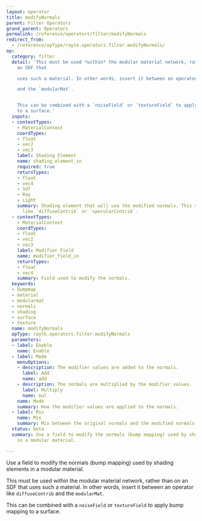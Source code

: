 ```yaml
---
layout: operator
title: modifyNormals
parent: Filter Operators
grand_parent: Operators
permalink: /reference/operators/filter/modifyNormals
redirect_from:
  - /reference/opType/raytk.operators.filter.modifyNormals/
op:
  category: filter
  detail: 'This must be used *within* the modular material network, rather than on
    an SDF that

    uses such a material. In other words, insert it between an operator like `diffuseContrib`

    and the `modularMat`.


    This can be combined with a `noiseField` or `textureField` to apply bump mapping
    to a surface.'
  inputs:
  - contextTypes:
    - MaterialContext
    coordTypes:
    - float
    - vec2
    - vec3
    label: Shading Element
    name: shading_element_in
    required: true
    returnTypes:
    - float
    - vec4
    - Sdf
    - Ray
    - Light
    summary: Shading element that will use the modified normals. This should be something
      like `diffuseContrib` or `specularContrib`.
  - contextTypes:
    - MaterialContext
    coordTypes:
    - float
    - vec2
    - vec3
    label: Modifier Field
    name: modifier_field_in
    returnTypes:
    - float
    - vec4
    summary: Field used to modify the normals.
  keywords:
  - bumpmap
  - material
  - modularmat
  - normals
  - shading
  - surface
  - texture
  name: modifyNormals
  opType: raytk.operators.filter.modifyNormals
  parameters:
  - label: Enable
    name: Enable
  - label: Mode
    menuOptions:
    - description: The modifier values are added to the normals.
      label: Add
      name: add
    - description: The normals are multiplied by the modifier values.
      label: Multiply
      name: mul
    name: Mode
    summary: How the modifier values are applied to the normals.
  - label: Mix
    name: Mix
    summary: Mix between the original normals and the modified normals.
  status: beta
  summary: Use a field to modify the normals (bump mapping) used by shading elements
    in a modular material.

---
```



Use a field to modify the normals (bump mapping) used by shading elements in a modular material.

This must be used *within* the modular material network, rather than on an SDF that
uses such a material. In other words, insert it between an operator like `diffuseContrib`
and the `modularMat`.

This can be combined with a `noiseField` or `textureField` to apply bump mapping to a surface.
